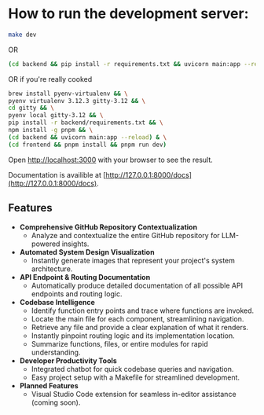 # How to run the development server:

```bash
make dev
```

OR

```bash
(cd backend && pip install -r requirements.txt && uvicorn main:app --reload) & (pnpm i && pnpm run dev)
```

OR if you're really cooked

```bash
brew install pyenv-virtualenv && \
pyenv virtualenv 3.12.3 gitty-3.12 && \
cd gitty && \
pyenv local gitty-3.12 && \
pip install -r backend/requirements.txt && \
npm install -g pnpm && \
(cd backend && uvicorn main:app --reload) & \
(cd frontend && pnpm install && pnpm run dev)
```

Open [http://localhost:3000](http://localhost:3000) with your browser to see the result.

Documentation is availible at [http://127.0.0.1:8000/docs](http://127.0.0.1:8000/docs).

## Features

- **Comprehensive GitHub Repository Contextualization**
  - Analyze and contextualize the entire GitHub repository for LLM-powered insights.
- **Automated System Design Visualization**
  - Instantly generate images that represent your project's system architecture.
- **API Endpoint & Routing Documentation**
  - Automatically produce detailed documentation of all possible API endpoints and routing logic.
- **Codebase Intelligence**
  - Identify function entry points and trace where functions are invoked.
  - Locate the main file for each component, streamlining navigation.
  - Retrieve any file and provide a clear explanation of what it renders.
  - Instantly pinpoint routing logic and its implementation location.
  - Summarize functions, files, or entire modules for rapid understanding.
- **Developer Productivity Tools**
  - Integrated chatbot for quick codebase queries and navigation.
  - Easy project setup with a Makefile for streamlined development.
- **Planned Features**
  - Visual Studio Code extension for seamless in-editor assistance (coming soon).

